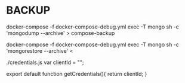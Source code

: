 # BACKUP

docker-compose -f docker-compose-debug.yml exec -T mongo sh -c 'mongodump --archive' > compose-backup

docker-compose -f docker-compose-debug.yml exec -T mongo sh -c 'mongorestore --archive' < 




./credentials.js
var clientId = "";

export default function getCredentials(){
    return clientId;
}